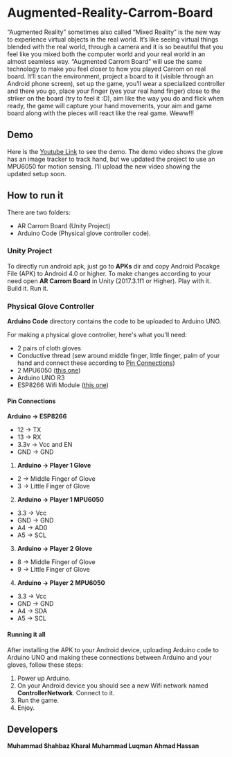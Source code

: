 # Augmented-Reality-Carrom-Board
“Augmented Reality” sometimes also called “Mixed Reality” is the new way to experience
virtual objects in the real world. It’s like seeing virtual things blended with the real world,
through a camera and it is so beautiful that you feel like you mixed both the computer
world and your real world in an almost seamless way.
“Augmented Carrom Board” will use the same technology to make you feel closer
to how you played Carrom on real board. It’ll scan the environment, project a board to it (visible
through an Android phone screen), set up the game, you’ll wear a specialized controller and
there you go, place your finger (yes your real hand finger) close to the striker on the board (try to feel it :D), aim
like the way you do and flick when ready, the game will capture your hand movements, your aim
and game board along with the pieces will react like the real game. Weww!!!
## Demo
Here is the [Youtube Link](https://www.youtube.com/watch?v=CXEz-am8Rn8) to see the demo. The demo video shows the glove has an image tracker to track hand, but we updated the project to use an MPU6050 for motion sensing. I'll upload the new video showing the updated setup soon.

## How to run it
There are two folders:
* AR Carrom Board (Unity Project)
* Arduino Code (Physical glove controller code).

### Unity Project
To directly run android apk, just go to **APKs** dir and copy Android Pacakge File (APK) to Android 4.0 or higher.
To make changes according to your need open **AR Carrom Board** in Unity (2017.3.1f1 or Higher). Play with it. Build it. Run it.

### Physical Glove Controller
**Arduino Code** directory contains the code to be uploaded to Arduino UNO.

For making a physical glove controller, here's what you'll need:
* 2 pairs of cloth gloves
* Conductive thread (sew around middle finger, little finger, palm of your hand and connect these according to [Pin Connections](https://github.com/m-shahbaz-kharal/Augmented-Reality-Carrom-Board/blob/master/README.md#pin-connections)) 
* 2 MPU6050 ([this one](https://www.sparkfun.com/products/11028))
* Arduino UNO R3
* ESP8266 Wifi Module ([this one](https://www.sparkfun.com/products/13678))

#### Pin Connections
**Arduino -> ESP8266**
* 12 -> TX
* 13 -> RX
* 3.3v -> Vcc and EN
* GND -> GND

1. **Arduino -> Player 1 Glove**
* 2 -> Middle Finger of Glove
* 3 -> Little Finger of Glove
2. **Arduino -> Player 1 MPU6050**
* 3.3 -> Vcc
* GND -> GND
* A4 -> AD0
* A5 -> SCL

3. **Arduino -> Player 2 Glove**
* 8 -> Middle Finger of Glove
* 9 -> Little Finger of Glove
4. **Arduino -> Player 2 MPU6050**
* 3.3 -> Vcc
* GND -> GND
* A4 -> SDA
* A5 -> SCL

#### Running it all
After installing the APK to your Android device, uploading Arduino code to Arduino UNO and making these connections between Arduino and your gloves, follow these steps:
1. Power up Arduino.
2. On your Android device you should see a new Wifi network named **ControllerNetwork**. Connect to it.
3. Run the game.
4. Enjoy.

## Developers
**Muhammad Shahbaz Kharal**
**Muhammad Luqman**
**Ahmad Hassan**
